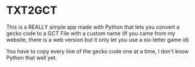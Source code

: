 # TXT2GCT

This is a REALLY simple app made with Python that lets you convert a gecko code to a GCT File with a custom name (If you came from my website, there is a web version but it only let you use a six-letter game id)

You have to copy every line of the gecko code one at a time, I don't know Python that well yet.
